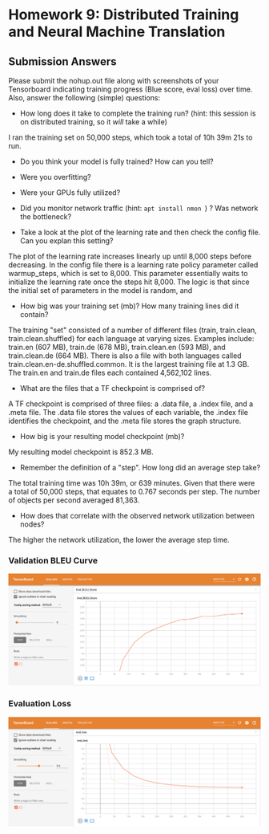# Homework 9: Distributed Training and Neural Machine Translation

## Submission Answers

Please submit the nohup.out file along with screenshots of your Tensorboard indicating training progress (Blue score, eval loss) over time.  Also, answer the following (simple) questions:
* How long does it take to complete the training run? (hint: this session is on distributed training, so it *will* take a while)

I ran the training set on 50,000 steps, which took a total of 10h 39m 21s to run.

* Do you think your model is fully trained? How can you tell?



* Were you overfitting?



* Were your GPUs fully utilized?



* Did you monitor network traffic (hint:  ```apt install nmon ```) ? Was network the bottleneck?



* Take a look at the plot of the learning rate and then check the config file.  Can you explan this setting?

The plot of the learning rate increases linearly up until 8,000 steps before decreasing. In the config file there is a learning rate policy parameter called warmup_steps, which is set to 8,000. This parameter essentially waits to initialize the learning rate once the steps hit 8,000. The logic is that since the initial set of parameters in the model is random, and 

* How big was your training set (mb)? How many training lines did it contain?

The training "set" consisted of a number of different files (train, train.clean, train.clean.shuffled) for each language at varying sizes. Examples include: train.en (607 MB), train.de (678 MB), train.clean.en (593 MB), and train.clean.de (664 MB). There is also a file with both languages called train.clean.en-de.shuffled.common. It is the largest training file at 1.3 GB. The train.en and train.de files each contained 4,562,102 lines.

* What are the files that a TF checkpoint is comprised of?

A TF checkpoint is comprised of three files: a .data file, a .index file, and a .meta file. The .data file stores the values of each variable, the .index file identifies the checkpoint, and the .meta file stores the graph structure.

* How big is your resulting model checkpoint (mb)?

My resulting model checkpoint is 852.3 MB.

* Remember the definition of a "step". How long did an average step take?

The total training time was 10h 39m, or 639 minutes. Given that there were a total of 50,000 steps, that equates to 0.767 seconds per step. The number of objects per second averaged 81,363.

* How does that correlate with the observed network utilization between nodes?

The higher the network utilization, the lower the average step time.

### Validation BLEU Curve
![Validation BLEU Curve](Eval_BLEU_Score_50k.png)

### Evaluation Loss
![Evaluation Loss](eval_loss_50k.png)
